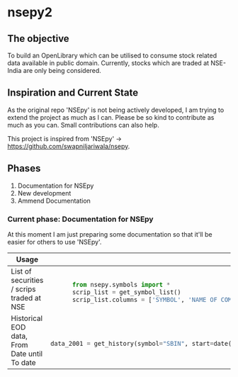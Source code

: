 # nsepy2

<h2>The objective</h2>
To build an OpenLibrary which can be utilised to consume stock related data available in public domain. Currently, stocks which are traded at NSE-India are only being considered.

<h2>Inspiration and Current State</h2>
As the original repo 'NSEpy' is not being actively developed, I am trying to extend the project as much as I can. Please be so kind to contribute as much as you can. Small contributions can also help.

This project is inspired from 'NSEpy' -> https://github.com/swapniljariwala/nsepy.

<h2>Phases</h2>
<ol>
  <li>Documentation for NSEpy</li>
  <li>New development</li>
  <li>Ammend Documentation</li>
 </ol>
 

<h3>Current phase: Documentation for NSEpy</h3>
At this moment I am just preparing some documentation so that it'll be easier for others to use 'NSEpy'.


<table>
 <thead>
  <tr>
    <th>Usage</th>
    <th>Functions</th>
  </tr>
  </thead>
  <tbody>
    <tr>
      <td>List of securities / scrips traded at NSE</td>
      <td>

```python

      from nsepy.symbols import *
      scrip_list = get_symbol_list()
      scrip_list.columns = ['SYMBOL', 'NAME OF COMPANY', 'SERIES', 'DATE OF LISTING','PAID UP VALUE', 'MARKET LOT', 'ISIN NUMBER', 'FACE VALUE']

```

</td>
</tr>
    <tr>
      <td>Historical EOD data, From Date until To date</td>
      <td>

```python

data_2001 = get_history(symbol="SBIN", start=date(2001,1,1), end=date(2001,12,31))


```
      
</td>
    </tr>
  </tbody>
</table>




